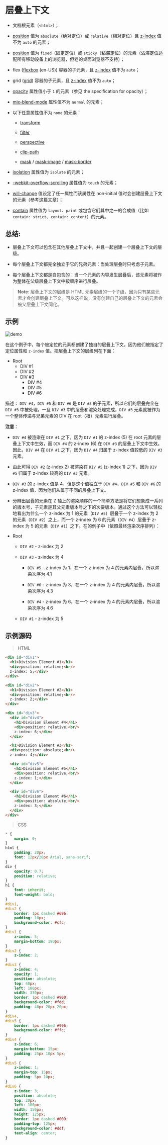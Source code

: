 #
# 层叠上下文

* 文档根元素（`<html>`）；

* [position](https://developer.mozilla.org/zh-CN/docs/Web/CSS/position) 值为 `absolute`（绝对定位）或  `relative`（相对定位）且 [z-index](https://developer.mozilla.org/zh-CN/docs/Web/CSS/z-index) 值不为 `auto` 的元素；

* [position](https://developer.mozilla.org/zh-CN/docs/Web/CSS/position) 值为 `fixed`（固定定位）或 `sticky`（粘滞定位）的元素（沾滞定位适配所有移动设备上的浏览器，但老的桌面浏览器不支持）；

* flex ([flexbox](https://developer.mozilla.org/en-US/docs/Web/CSS/CSS_Flexible_Box_Layout/Basic_Concepts_of_Flexbox) (en-US)) 容器的子元素，且 [z-index](https://developer.mozilla.org/zh-CN/docs/Web/CSS/z-index) 值不为 `auto`；

* grid ([grid](https://developer.mozilla.org/zh-CN/docs/Web/CSS/grid)) 容器的子元素，且 [z-index](https://developer.mozilla.org/zh-CN/docs/Web/CSS/z-index) 值不为 `auto`；

* [opacity](https://developer.mozilla.org/zh-CN/docs/Web/CSS/opacity) 属性值小于 `1` 的元素（参见 the specification for opacity）；

* [mix-blend-mode](https://developer.mozilla.org/zh-CN/docs/Web/CSS/mix-blend-mode) 属性值不为 `normal` 的元素；

* 以下任意属性值不为 `none` 的元素：

    * [transform](https://developer.mozilla.org/zh-CN/docs/Web/CSS/transform)

    * [filter](https://developer.mozilla.org/zh-CN/docs/Web/CSS/filter)

    * [perspective](https://developer.mozilla.org/zh-CN/docs/Web/CSS/perspective)

    * [clip-path](https://developer.mozilla.org/zh-CN/docs/Web/CSS/clip-path)

    * [mask](https://developer.mozilla.org/zh-CN/docs/Web/CSS/mask) / [mask-image](https://developer.mozilla.org/zh-CN/docs/Web/CSS/mask-image) / [mask-border](https://developer.mozilla.org/zh-CN/docs/Web/CSS/mask-border)

* [isolation](https://developer.mozilla.org/zh-CN/docs/Web/CSS/isolation) 属性值为 `isolate` 的元素；

* [-webkit-overflow-scrolling](https://developer.mozilla.org/zh-CN/docs/Web/CSS/-webkit-overflow-scrolling) 属性值为 `touch` 的元素；

* [will-change](https://developer.mozilla.org/zh-CN/docs/Web/CSS/will-change) 值设定了任一属性而该属性在 non-initial 值时会创建层叠上下文的元素（参考这篇文章）；

* [contain](https://developer.mozilla.org/zh-CN/docs/Web/CSS/contain) 属性值为 `layout`、`paint` 或包含它们其中之一的合成值（比如 `contain: strict`、`contain: content`）的元素。

## 总结:

* 层叠上下文可以包含在其他层叠上下文中，并且一起创建一个层叠上下文的层级。

* 每个层叠上下文都完全独立于它的兄弟元素：当处理层叠时只考虑子元素。

* 每个层叠上下文都是自包含的：当一个元素的内容发生层叠后，该元素将被作为整体在父级层叠上下文中按顺序进行层叠。

> **Note**: 层叠上下文的层级是 HTML 元素层级的一个子级，因为只有某些元素才会创建层叠上下文。可以这样说，没有创建自己的层叠上下文的元素会被父层叠上下文同化。

## 示例

<img :src="$withBase('/assets/css/understanding_zindex_04.png')" alt="demo" />

在这个例子中，每个被定位的元素都创建了独自的层叠上下文，因为他们被指定了定位属性和 `z-index` 值。把层叠上下文的层级列在下面：

* Root
    * DIV #1
    * DIV #2
    * DIV #3
        * DIV #4
        * DIV #5
        * DIV #6
    
描述： `DIV #4`，`DIV #5` 和 `DIV #6` 是 `DIV #3` 的子元素，所以它们的层叠完全在 `DIV #3` 中被处理。一旦 `DIV #3` 中的层叠和渲染处理完成，`DIV #3` 元素就被作为一个整体传递与兄弟元素的 DIV 在 root（根）元素进行层叠。

**注意**：

* `DIV #4` 被渲染在 `DIV #1` 之下，因为 `DIV #1` 的 z-index (5) 在 root 元素的层叠上下文中生效，而 `DIV #4` 的 z-index (6) 在 `DIV #3` 的层叠上下文中生效。因此，`DIV #4` 在 `DIV #1` 之下，因为 `DIV #4` 归属于 z-index 值较低的 `DIV #3` 元素。

* 由此可得 `DIV #2` (z-index 2) 被渲染在 `DIV #5` (z-index 1) 之下，因为 `DIV #5` 归属于 z-index 较高的 `DIV #3` 元素。

* `DIV #3` 的 z-index 值是 4，但是这个值独立于 `DIV #4`，`DIV #5` 和 `DIV #6` 的 z-index 值，因为他们从属于不同的层叠上下文。

* 分辨出层叠的元素在 Z 轴上的渲染顺序的一个简单方法是将它们想象成一系列的版本号，子元素是其父元素版本号之下的次要版本。通过这个方法可以轻松地看出为什么一个 z-index 为 1 的元素（`DIV #5`）层叠于一个 z-index 为 2 的元素（`DIV #2`）之上，而一个 z-index 为 6 的元素（`DIV #4`）层叠于 z-index 为 5 的元素（`DIV #1`）之下。在的例子中（依照最终渲染次序排列）：

* Root

    * `DIV #2` - z-index 为 2

    * `DIV #3` - z-index 为 4

        * `DIV #5` - z-index 为 1，在一个 z-index 为 4 的元素内层叠，所以渲染次序为 4.1

        * `DIV #6` - z-index 为 3，在一个 z-index 为 4 的元素内层叠，所以渲染次序为 4.3

        * `DIV #4` - z-index 为 6，在一个 z-index 为 4 的元素内层叠，所以渲染次序为 4.6

    * `DIV #1` - z-index 为 5

## 示例源码

> HTML

```html
<div id="div1">
  <h1>Division Element #1</h1>
  <div>position: relative;<br/>
  z-index: 5;</div>
</div>

<div id="div2">
  <h1>Division Element #2</h1>
  <div>position: relative;<br/>
  z-index: 2;</div>
</div>

<div id="div3">
  <div id="div4">
    <h1>Division Element #4</h1>
    <div>position: relative;<br/>
    z-index: 6;</div>
  </div>

  <h1>Division Element #3</h1>
  <div>position: absolute;<br/>
  z-index: 4;</div>

  <div id="div5">
    <h1>Division Element #5</h1>
    <div>position: relative;<br/>
    z-index: 1;</div>
  </div>

  <div id="div6">
    <h1>Division Element #6</h1>
    <div>position: absolute;<br/>
    z-index: 3;</div>
  </div>
</div>
```

> CSS

```css
* {
    margin: 0;
}
html {
    padding: 20px;
    font: 12px/20px Arial, sans-serif;
}
div {
    opacity: 0.7;
    position: relative;
}
h1 {
    font: inherit;
    font-weight: bold;
}
#div1,
#div2 {
    border: 1px dashed #696;
    padding: 10px;
    background-color: #cfc;
}
#div1 {
    z-index: 5;
    margin-bottom: 190px;
}
#div2 {
    z-index: 2;
}
#div3 {
    z-index: 4;
    opacity: 1;
    position: absolute;
    top: 40px;
    left: 180px;
    width: 330px;
    border: 1px dashed #900;
    background-color: #fdd;
    padding: 40px 20px 20px;
}
#div4,
#div5 {
    border: 1px dashed #996;
    background-color: #ffc;
}
#div4 {
    z-index: 6;
    margin-bottom: 15px;
    padding: 25px 10px 5px;
}
#div5 {
    z-index: 1;
    margin-top: 15px;
    padding: 5px 10px;
}
#div6 {
    z-index: 3;
    position: absolute;
    top: 20px;
    left: 180px;
    width: 150px;
    height: 125px;
    border: 1px dashed #009;
    padding-top: 125px;
    background-color: #ddf;
    text-align: center;
}
```